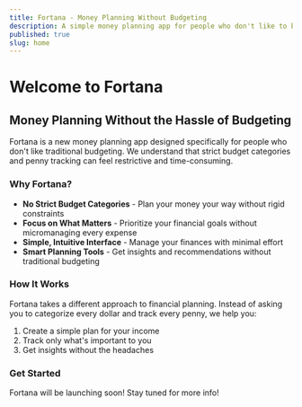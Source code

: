 ```yaml
---
title: Fortana - Money Planning Without Budgeting
description: A simple money planning app for people who don't like to budget
published: true
slug: home
---
```


# Welcome to Fortana

## Money Planning Without the Hassle of Budgeting

Fortana is a new money planning app designed specifically for people who don't like traditional budgeting. We understand that strict budget categories and penny tracking can feel restrictive and time-consuming.

### Why Fortana?

- **No Strict Budget Categories** - Plan your money your way without rigid constraints
- **Focus on What Matters** - Prioritize your financial goals without micromanaging every expense
- **Simple, Intuitive Interface** - Manage your finances with minimal effort
- **Smart Planning Tools** - Get insights and recommendations without traditional budgeting

### How It Works

Fortana takes a different approach to financial planning. Instead of asking you to categorize every dollar and track every penny, we help you:

1. Create a simple plan for your income
2. Track only what's important to you
3. Get insights without the headaches

### Get Started

Fortana will be launching soon! Stay tuned for more info!
